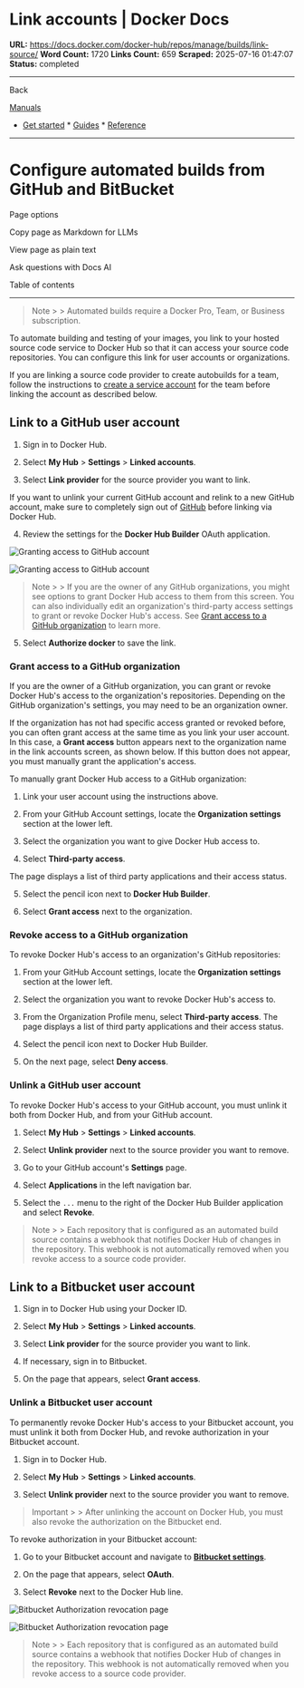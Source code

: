 # Link accounts | Docker Docs

**URL:** https://docs.docker.com/docker-hub/repos/manage/builds/link-source/
**Word Count:** 1720
**Links Count:** 659
**Scraped:** 2025-07-16 01:47:07
**Status:** completed

---

Back

[Manuals](https://docs.docker.com/manuals/)

  * [Get started](https://docs.docker.com/get-started/)   * [Guides](https://docs.docker.com/guides/)   * [Reference](https://docs.docker.com/reference/)

* * *

# Configure automated builds from GitHub and BitBucket

Page options

Copy page as Markdown for LLMs

View page as plain text

Ask questions with Docs AI

Table of contents

* * *

> Note >  > Automated builds require a Docker Pro, Team, or Business subscription.

To automate building and testing of your images, you link to your hosted source code service to Docker Hub so that it can access your source code repositories. You can configure this link for user accounts or organizations.

If you are linking a source code provider to create autobuilds for a team, follow the instructions to [create a service account](https://docs.docker.com/docker-hub/repos/manage/builds/#service-users-for-team-autobuilds) for the team before linking the account as described below.

## Link to a GitHub user account

  1. Sign in to Docker Hub.

  2. Select **My Hub** > **Settings** > **Linked accounts**.

  3. Select **Link provider** for the source provider you want to link.

If you want to unlink your current GitHub account and relink to a new GitHub account, make sure to completely sign out of [GitHub](https://github.com/) before linking via Docker Hub.

  4. Review the settings for the **Docker Hub Builder** OAuth application.

![Granting access to GitHub account](https://docs.docker.com/docker-hub/repos/manage/builds/images/authorize-builder.png)

![Granting access to GitHub account](https://docs.docker.com/docker-hub/repos/manage/builds/images/authorize-builder.png)

> Note >  > If you are the owner of any GitHub organizations, you might see options to grant Docker Hub access to them from this screen. You can also individually edit an organization's third-party access settings to grant or revoke Docker Hub's access. See [Grant access to a GitHub organization](https://docs.docker.com/docker-hub/repos/manage/builds/link-source/#grant-access-to-a-github-organization) to learn more.

  5. Select **Authorize docker** to save the link.

### Grant access to a GitHub organization

If you are the owner of a GitHub organization, you can grant or revoke Docker Hub's access to the organization's repositories. Depending on the GitHub organization's settings, you may need to be an organization owner.

If the organization has not had specific access granted or revoked before, you can often grant access at the same time as you link your user account. In this case, a **Grant access** button appears next to the organization name in the link accounts screen, as shown below. If this button does not appear, you must manually grant the application's access.

To manually grant Docker Hub access to a GitHub organization:

  1. Link your user account using the instructions above.

  2. From your GitHub Account settings, locate the **Organization settings** section at the lower left.

  3. Select the organization you want to give Docker Hub access to.

  4. Select **Third-party access**.

The page displays a list of third party applications and their access status.

  5. Select the pencil icon next to **Docker Hub Builder**.

  6. Select **Grant access** next to the organization.

### Revoke access to a GitHub organization

To revoke Docker Hub's access to an organization's GitHub repositories:

  1. From your GitHub Account settings, locate the **Organization settings** section at the lower left.

  2. Select the organization you want to revoke Docker Hub's access to.

  3. From the Organization Profile menu, select **Third-party access**. The page displays a list of third party applications and their access status.

  4. Select the pencil icon next to Docker Hub Builder.

  5. On the next page, select **Deny access**.

### Unlink a GitHub user account

To revoke Docker Hub's access to your GitHub account, you must unlink it both from Docker Hub, and from your GitHub account.

  1. Select **My Hub** > **Settings** > **Linked accounts**.

  2. Select **Unlink provider** next to the source provider you want to remove.

  3. Go to your GitHub account's **Settings** page.

  4. Select **Applications** in the left navigation bar.

  5. Select the `...` menu to the right of the Docker Hub Builder application and select **Revoke**.

> Note >  > Each repository that is configured as an automated build source contains a webhook that notifies Docker Hub of changes in the repository. This webhook is not automatically removed when you revoke access to a source code provider.

## Link to a Bitbucket user account

  1. Sign in to Docker Hub using your Docker ID.

  2. Select **My Hub** > **Settings** > **Linked accounts**.

  3. Select **Link provider** for the source provider you want to link.

  4. If necessary, sign in to Bitbucket.

  5. On the page that appears, select **Grant access**.

### Unlink a Bitbucket user account

To permanently revoke Docker Hub's access to your Bitbucket account, you must unlink it both from Docker Hub, and revoke authorization in your Bitbucket account.

  1. Sign in to Docker Hub.

  2. Select **My Hub** > **Settings** > **Linked accounts**.

  3. Select **Unlink provider** next to the source provider you want to remove.

> Important >  > After unlinking the account on Docker Hub, you must also revoke the authorization on the Bitbucket end.

To revoke authorization in your Bitbucket account:

  1. Go to your Bitbucket account and navigate to [**Bitbucket settings**](https://bitbucket.org/account/settings/app-authorizations/).

  2. On the page that appears, select **OAuth**.

  3. Select **Revoke** next to the Docker Hub line.

![Bitbucket Authorization revocation page](https://docs.docker.com/docker-hub/repos/manage/builds/images/bitbucket-revoke.png)

![Bitbucket Authorization revocation page](https://docs.docker.com/docker-hub/repos/manage/builds/images/bitbucket-revoke.png)

> Note >  > Each repository that is configured as an automated build source contains a webhook that notifies Docker Hub of changes in the repository. This webhook is not automatically removed when you revoke access to a source code provider.